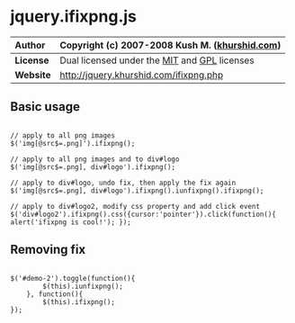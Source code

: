 # jquery.ifixpng.js #

| **Author** | Copyright (c) 2007-2008 Kush M. ([khurshid.com](http://khurshid.com)) |
|:-----------|:----------------------------------------------------------------------|
| **License** | Dual licensed under the [MIT](http://www.opensource.org/licenses/mit-license.php) and [GPL](http://www.opensource.org/licenses/gpl-license.php) licenses |
| **Website** | http://jquery.khurshid.com/ifixpng.php |

## Basic usage ##

```

// apply to all png images 
$('img[@src$=.png]').ifixpng(); 
 
// apply to all png images and to div#logo 
$('img[@src$=.png], div#logo').ifixpng(); 
 
// apply to div#logo, undo fix, then apply the fix again 
$('img[@src$=.png], div#logo').ifixpng().iunfixpng().ifixpng(); 
 
// apply to div#logo2, modify css property and add click event 
$('div#logo2').ifixpng().css({cursor:'pointer'}).click(function(){ alert('ifixpng is cool!'); });

```

## Removing fix ##

```

$('#demo-2').toggle(function(){ 
        $(this).iunfixpng(); 
    }, function(){ 
        $(this).ifixpng(); 
});

```